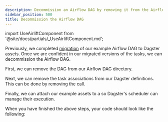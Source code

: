 ```yaml
---
description: Decommission an Airflow DAG by removing it from the Airflow directory, removing task associations from Dagster Definitions, and attaching assets to a ScheduleDefinition.
sidebar_position: 500
title: Decommission the Airflow DAG
---
```


import UseAirliftComponent from '@site/docs/partials/\_UseAirliftComponent.md';

<UseAirliftComponent />

Previously, we completed [migration](/migration/airflow-to-dagster/airlift-v1/task-level-migration/migrate) of our example Airflow DAG to Dagster assets. Once we are confident in our migrated versions of the tasks, we can decommission the Airflow DAG.

First, we can remove the DAG from our Airflow DAG directory.

Next, we can remove the task associations from our Dagster definitions. This can be done by removing the <PyObject section="libraries" module="dagster_airlift" object="core.assets_with_task_mappings" displayText="assets_with_task_mappings" /> call.

Finally, we can attach our example assets to a <PyObject section="schedules-sensors" module="dagster" object="ScheduleDefinition" /> so Dagster's scheduler can manage their execution.

When you have finished the above steps, your code should look like the following:

<CodeExample path="airlift-migration-tutorial/tutorial_example/dagster_defs/stages/standalone.py" language="python" />
